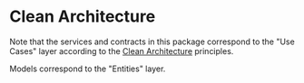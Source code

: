 # Clean Architecture

Note that the services and contracts in this package correspond to the "Use Cases" layer according
to the [Clean
Architecture](https://blog.cleancoder.com/uncle-bob/2012/08/13/the-clean-architecture.html)
principles.

Models correspond to the "Entities" layer.